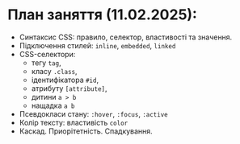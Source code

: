 # План заняття (11.02.2025):

- Синтаксис CSS: правило, селектор, властивості та значення.
- Підключення стилей: `inline`, `embedded`, `linked`
- CSS-селектори:
  - тегу `tag`,
  - класу `.class`,
  - ідентифікатора `#id`,
  - атрибуту `[attribute]`,
  - дитини `a > b`
  - нащадка `a b`
- Псевдокласи стану: `:hover`, `:focus`, `:active`
- Колір тексту: властивість `color`
- Каскад. Приорітетність. Спадкування.
